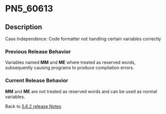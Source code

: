 # PN5_60613

<PageHeader />

## Description

Case Independence: Code formatter not handling certain variables correctly

### Previous Release Behavior

Variables named **MM** and **ME** where treated as reserved words, subsequently causing programs to produce compilation errors.

### Current Release Behavior

**MM** and **ME** are not treated as reserved words and can be used as normal variables.

Back to [5.6.2 release Notes](./../README.md)
